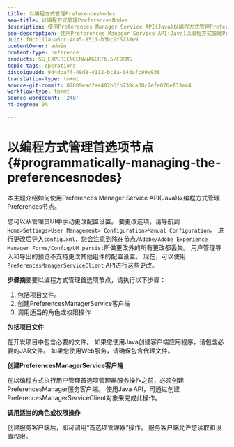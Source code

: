 ```yaml
---
title: 以编程方式管理PreferencesNodes
seo-title: 以编程方式管理PreferencesNodes
description: 使用Preferences Manager Service API(Java)以编程方式管理Preferences节点。
seo-description: 使用Preferences Manager Service API(Java)以编程方式管理Preferences节点。
uuid: f0cb117a-a6cc-4ca5-8511-b3bc9f6738e9
contentOwner: admin
content-type: reference
products: SG_EXPERIENCEMANAGER/6.5/FORMS
topic-tags: operations
discoiquuid: 9d4dba7f-49d8-4112-bc8a-04dafc99a936
translation-type: tm+mt
source-git-commit: 07889ead2ae402b5fb738ca08c7efe076ef33e44
workflow-type: tm+mt
source-wordcount: '248'
ht-degree: 0%

---
```



# 以编程方式管理首选项节点{#programmatically-managing-the-preferencesnodes}

本主题介绍如何使用Preferences Manager Service API(Java)以编程方式管理Preferences节点。

您可以从管理员UI中手动更改配置设置。 要更改选项，请导航到`Home>Settings>User Management> Configuration>Manual Configuration`。 进行更改后导入`config.xml`，您会注意到除在节点`/Adobe/Adobe Experience Manager Forms/Config/UM persist`所做更改外的所有更改都丢失。 用户管理导入和导出的预览不支持更改其他组件的配置设置。 现在，可以使用`PreferencesManagerServiceClient` API进行这些更改。

**步骤摘**&#x200B;要要以编程方式管理首选项节点，请执行以下步骤：

1. 包括项目文件。
1. 创建PreferencesManagerService客户端
1. 调用适当的角色或权限操作

**包括项目文件**

在开发项目中包含必要的文件。 如果您使用Java创建客户端应用程序，请包含必要的JAR文件。 如果您使用Web服务，请确保包含代理文件。

**创建PreferencesManagerService客户端**

在以编程方式执行用户管理首选项管理器服务操作之前，必须创建PreferencesManager服务客户端。 使用Java API，可通过创建PreferencesManagerServiceClient对象来完成此操作。

**调用适当的角色或权限操作**

创建服务客户端后，即可调用“首选项管理器”操作。 服务客户端允许您读取和设置权限。
